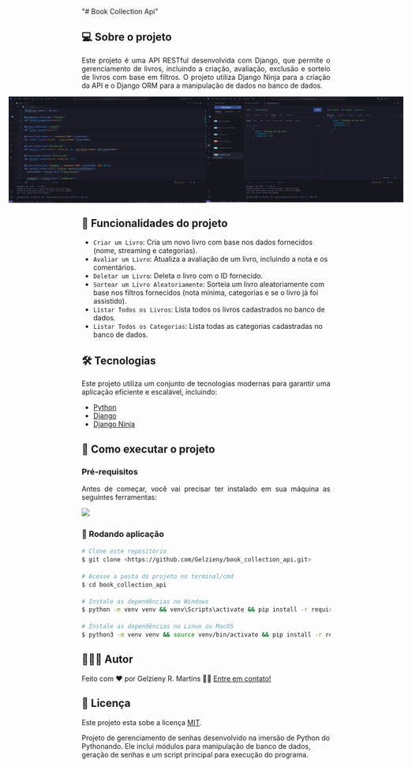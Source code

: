 "# Book Collection Api"

## 💻 Sobre o projeto

<p align="justify">
Este projeto é uma API RESTful desenvolvida com Django, que permite o gerenciamento de livros, incluindo a criação, avaliação, exclusão e sorteio de livros com base em filtros. O projeto utiliza Django Ninja para a criação da API e o Django ORM para a manipulação de dados no banco de dados.
</p>

<p align="center" style="display: flex; align-items: flex-start; justify-content: center;">
  <img alt="" title="#" src="https://github.com/Gelzieny/book_collection_api/blob/main/.github/img/endp.png?raw=true" width="400px">

  <img alt="" title="#" src="https://github.com/Gelzieny/book_collection_api/blob/main/.github/img/image.png?raw=true" width="400px">
</p>

## 🔨 Funcionalidades do projeto

- `Criar um Livro`: Cria um novo livro com base nos dados fornecidos (nome, streaming e categorias).
- `Avaliar um Livro`: Atualiza a avaliação de um livro, incluindo a nota e os comentários.
- `Deletar um Livro`: Deleta o livro com o ID fornecido.
- `Sortear um Livro Aleatoriamente`: Sorteia um livro aleatoriamente com base nos filtros fornecidos (nota mínima, categorias e se o livro já foi assistido).
- `Listar Todos os Livros`: Lista todos os livros cadastrados no banco de dados.
- `Listar Todos os Categorias`: Lista todas as categorias cadastradas no banco de dados.

## 🛠 Tecnologias

<p align="justify">Este projeto utiliza um conjunto de tecnologias modernas para garantir uma aplicação eficiente e escalável, incluindo:</p>

- [Python](https://www.python.org/)
- [Django](https://www.djangoproject.com/)
- [Django Ninja](https://django-ninja.dev/)

## 🚀 Como executar o projeto

### Pré-requisitos

<p align="justify">Antes de começar, você vai precisar ter instalado em sua máquina as seguintes ferramentas:</p>

<a href="https://skillicons.dev">
  <img src="https://skillicons.dev/icons?i=git,python,vscode" />
</a>

### 🎲 Rodando aplicação

```bash
# Clone este repositório
$ git clone <https://github.com/Gelzieny/book_collection_api.git>

# Acesse a pasta do projeto no terminal/cmd
$ cd book_collection_api

# Instale as dependências no Windows
$ python -m venv venv && venv\Scripts\activate && pip install -r requirements.txt

# Instale as dependências no Linux ou MacOS
$ python3 -m venv venv && source venv/bin/activate && pip install -r requirements.txt
```

## 🧑🏻‍💻 Autor

Feito com ❤️ por Gelzieny R. Martins 👋🏽 [Entre em contato!](https://www.linkedin.com/in/gelzieny/)

## 📝 Licença

Este projeto esta sobe a licença [MIT](./LICENSE).

Projeto de gerenciamento de senhas desenvolvido na imersão de Python do Pythonando. Ele inclui módulos para manipulação de banco de dados, geração de senhas e um script principal para execução do programa.
